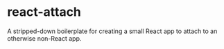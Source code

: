 # react-attach
A stripped-down boilerplate for creating a small React app to attach to an otherwise non-React app.
